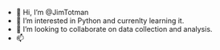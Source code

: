- 👋 Hi, I’m @JimTotman
- 👀 I’m interested in Python and currenlty learning it.
- 💞️ I’m looking to collaborate on data collection and analysis.
- 📫

<!---
JimTotman/JimTotman is a ✨ special ✨ repository because its `README.md` (this file) appears on your GitHub profile.
You can click the Preview link to take a look at your changes.
--->
